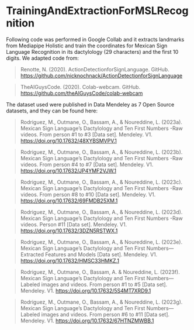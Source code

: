 # TrainingAndExtractionForMSLRecognition

Following code was performed in Google Collab and it extracts landmarks from Mediapipe Holistic and train the coordinates for Mexican Sign Language Recognition in its dactylology (29 characters) and the first 10 digits. We adapted code from:

> Renotte, N. (2020). ActionDetectionforSignLanguage. GitHub. https://github.com/nicknochnack/ActionDetectionforSignLanguage

> TheAIGuysCode. (2020). Colab-webcam. GitHub. https://github.com/theAIGuysCode/colab-webcam

The dataset used were published in Data Mendeley as 7 Open Source datasets, and they can be found here: 

> Rodriguez, M., Outmane, O., Bassam, A., & Noureddine, L. (2023a). Mexican Sign Language’s Dactylology and Ten First Numbers -Raw videos. From person #1 to #3 [Data set]. Mendeley. V1. https://doi.org/10.17632/48XYBSMVPV.1

> Rodriguez, M., Outmane, O., Bassam, A., & Noureddine, L. (2023b). Mexican Sign Language’s Dactylology and Ten First Numbers -Raw videos. From person #4 to #7 [Data set]. Mendeley. V1. https://doi.org/10.17632/JP4YMF2VJW.1

> Rodriguez, M., Outmane, O., Bassam, A., & Noureddine, L. (2023c). Mexican Sign Language’s Dactylology and Ten First Numbers -Raw videos. From person #8 to #10 [Data set]. Mendeley. V1.  https://doi.org/10.17632/69FMDB25XM.1

> Rodriguez, M., Outmane, O., Bassam, A., & Noureddine, L. (2023d). Mexican Sign Language’s Dactylology and Ten First Numbers -Raw videos. Person #11 [Data set]. Mendeley. V1. https://doi.org/10.17632/3DZN5RSTWX.1

> Rodriguez, M., Outmane, O., Bassam, A., & Noureddine, L. (2023e). Mexican Sign Language’s Dactylology and Ten First Numbers—Extracted Features and Models [Data set]. Mendeley. V1. https://doi.org/10.17632/HMSC33HMKZ.1

> Rodriguez, M., Outmane, O., Bassam, A. & Noureddine, L. (2023f). Mexican Sign Language’s Dactylology and Ten First Numbers—Labeled images and videos. From person #1 to #5 [Data set]. Mendeley. V1.  https://doi.org/10.17632/5S4MT7XRD9.1

> Rodriguez, M., Outmane, O., Bassam, A., & Noureddine, L. (2023g). Mexican Sign Language’s Dactylology and Ten First Numbers—Labeled images and videos. From person #6 to #11 [Data set]. Mendeley. V1. https://doi.org/10.17632/67HTNZMWBB.1


